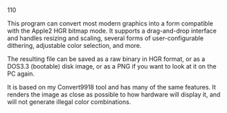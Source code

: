 110

This program can convert most modern graphics into a form compatible with the Apple2 HGR bitmap mode. It supports a drag-and-drop interface and handles resizing and scaling, several forms of user-configurable dithering, adjustable color selection, and more. 

The resulting file can be saved as a raw binary in HGR format, or as a DOS3.3 (bootable) disk image, or as a PNG if you want to look at it on the PC again.

It is based on my Convert9918 tool and has many of the same features. It renders the image as close as possible to how hardware will display it, and will not generate illegal color combinations.

